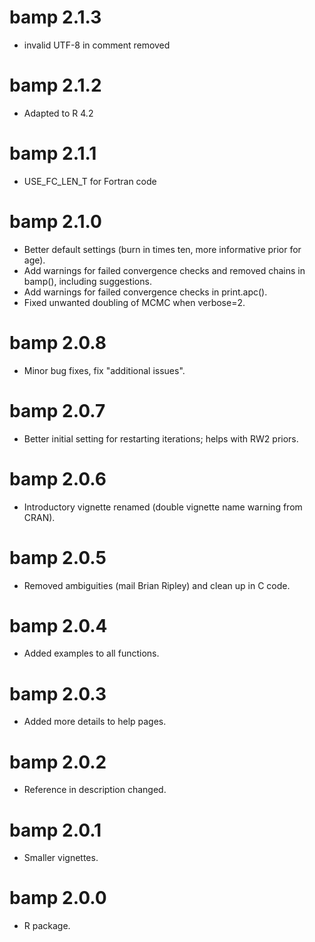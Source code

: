 # bamp 2.1.3
* invalid UTF-8 in comment removed

# bamp 2.1.2
* Adapted to R 4.2

# bamp 2.1.1
* USE_FC_LEN_T for Fortran code

# bamp 2.1.0
* Better default settings (burn in times ten, more informative prior for age).
* Add warnings for failed convergence checks and removed chains in bamp(), including suggestions.
* Add warnings for failed convergence checks in print.apc().
* Fixed unwanted doubling of MCMC when verbose=2.

# bamp 2.0.8
* Minor bug fixes, fix "additional issues".

# bamp 2.0.7
* Better initial setting for restarting iterations; helps with RW2 priors.

# bamp 2.0.6
* Introductory vignette renamed (double vignette name warning from CRAN).

# bamp 2.0.5
* Removed ambiguities (mail Brian Ripley) and clean up in C code.

# bamp 2.0.4
* Added examples to all functions.

# bamp 2.0.3
* Added more details to help pages.

# bamp 2.0.2
* Reference in description changed.

# bamp 2.0.1
* Smaller vignettes.

# bamp 2.0.0
* R package.